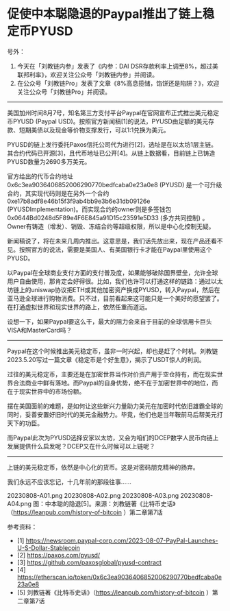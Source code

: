 # 促使中本聪隐退的Paypal推出了链上稳定币PYUSD

号外：
1. 今天在「刘教链内参」发表了《内参：DAI DSR存款利率上调至8%，超过美联邦利率》，欢迎关注公众号「刘教链内参」并阅读。
2. 在公众号「刘教链Pro」发表了文章《8%高息揽储，馅饼还是陷阱？》，欢迎关注公众号「刘教链Pro」并阅读。

* * *

美国加州时间8月7号，知名第三方支付平台Paypal在官网宣布正式推出美元稳定币PYUSD (Paypal USD)。按照官方新闻稿[1]的说法，PYUSD由足额的美元存款、短期美债以及现金等价物支撑发行，可以1:1兑换为美元。

PYUSD的链上发行委托Paxos信托公司代为进行[2]，选址是在以太坊1层主链。其合约代码已开源[3]，且代币地址已公开[4]。从链上数据看，目前链上已铸造PYUSD数量为2690多万美元。

官方给出的代币合约地址 0x6c3ea9036406852006290770bedfcaba0e23a0e8 (PYUSD) 是一个可升级合约，其实现代码则是在另外一个合约 0xe17b8adf8e46b15f3f9ab4bb9e3b6e31db09126e (PYUSDImplementation)。而实现合约的owner则是多签钱包 0x0644Bd0248d5F89e4F6E845a91D15c23591e5D33 (多方共同控制) 。Owner有铸造（增发）、销毁、冻结合约等超级权限，所以是中心化控制无疑。

新闻稿说了，将在未来几周内推出。这意思是，我们话先放出来，现在产品还看不见。按照官方的说法，需要是美国人、有美国银行卡才能在Paypal里使用这个PYUSD。

以Paypal在全球商业支付方面的支付普及度，如果能够破除国界壁垒，允许全球用户自由使用，那肯定会好得很。比如，我们也许可以打通这样的链路：通过以太坊链上的uniswap协议把ETH或其他加密资产换成PYUSD，转入Paypal，然后在亚马逊全球进行购物消费。只不过，目前看起来这可能只是一个美好的愿望罢了。在打通虚拟世界和现实世界的路上，依然任重而道远。

设想一下，如果Paypal要这么干，最大的阻力会来自于目前的全球信用卡巨头VISA和MasterCard吗？

* * *

Paypal在这个时候推出美元稳定币，虽非一时兴起，却也是赶了个时机。刘教链2023.5.20写过一篇文章《稳定币是个好生意》，揭示了USDT惊人的利润。

过往的美元稳定币，主要还是在加密世界当作对价资产用于空仓持有，而在现实世界合法商业中鲜有落地。而Paypal的自身优势，绝不在于加密世界中的地位，而在于现实世界中的市场份额。

摆在美国面前的难题，是如何让这些新兴力量助力美元在加密时代依旧雄霸全球的同时，妥善安置好旧时代的美元金融势力。毕竟，他们也是当年鞍前马后帮美元打天下的功臣。

而Paypal此次为PYUSD选择安家以太坊，又会为咱们的DCEP数字人民币向链上发展提供什么启发呢？DCEP又在什么时候可以上链呢？

* * *

上链的美元稳定币，依然是中心化的货币。这是对密码朋克精神的扬弃。

我们永远不应该忘记，十几年前的那段往事……

20230808-A01.png
20230808-A02.png
20230808-A03.png
20230808-A04.png
图：中本聪的隐退[5]。来源：刘教链著《比特币史话》（https://leanpub.com/history-of-bitcoin ）第二章第7话


参考资料：
- [1] https://newsroom.paypal-corp.com/2023-08-07-PayPal-Launches-U-S-Dollar-Stablecoin
- [2] https://paxos.com/pyusd/
- [3] https://github.com/paxosglobal/pyusd-contract
- [4] https://etherscan.io/token/0x6c3ea9036406852006290770bedfcaba0e23a0e8
- [5] 刘教链著《比特币史话》（https://leanpub.com/history-of-bitcoin ）第二章第7话


